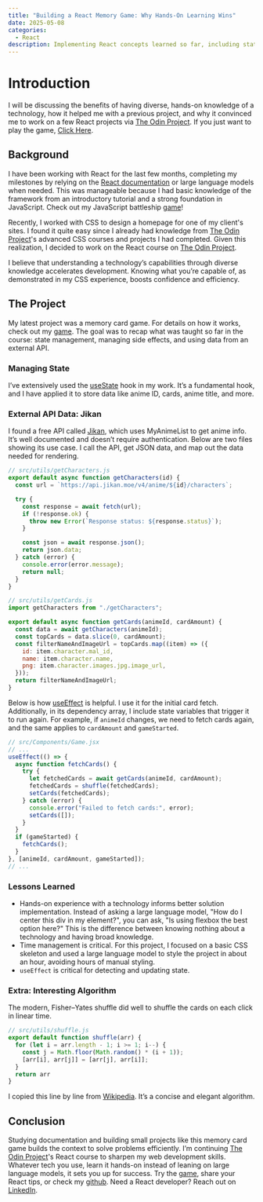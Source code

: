 ```yaml
---
title: "Building a React Memory Game: Why Hands-On Learning Wins"
date: 2025-05-08
categories:
  - React
description: Implementing React concepts learned so far, including state management, side effects, and using data from an external API.
---
```


# Introduction
I will be discussing the benefits of having diverse, hands-on knowledge of a technology, how it helped me with a previous project, and why it convinced me to work on a few React projects via [The Odin Project](https://www.theodinproject.com). If you just want to play the game, [Click Here](https://anime-memory.netlify.app/).

## Background
I have been working with React for the last few months, completing my milestones by relying on the [React documentation](https://react.dev/learn) or large language models when needed. This was manageable because I had basic knowledge of the framework from an introductory tutorial and a strong foundation in JavaScript. Check out my JavaScript battleship [game](https://www.michaelpious.com/battleship/)!

Recently, I worked with CSS to design a homepage for one of my client's sites. I found it quite easy since I already had knowledge from [The Odin Project](https://www.theodinproject.com)'s advanced CSS courses and projects I had completed. Given this realization, I decided to work on the React course on [The Odin Project](https://www.theodinproject.com).

I believe that understanding a technology’s capabilities through diverse knowledge accelerates development. Knowing what you’re capable of, as demonstrated in my CSS experience, boosts confidence and efficiency.

## The Project
My latest project was a memory card game. For details on how it works, check out my [game](https://anime-memory.netlify.app/). The goal was to recap what was taught so far in the course: state management, managing side effects, and using data from an external API.

### Managing State
I’ve extensively used the [useState](https://react.dev/reference/react/useState) hook in my work. It’s a fundamental hook, and I have applied it to store data like anime ID, cards, anime title, and more.

### External API Data: Jikan
I found a free API called [Jikan](https://jikan.moe/), which uses MyAnimeList to get anime info. It’s well documented and doesn’t require authentication. Below are two files showing its use case. I call the API, get JSON data, and map out the data needed for rendering.

```javascript
// src/utils/getCharacters.js
export default async function getCharacters(id) {
  const url = `https://api.jikan.moe/v4/anime/${id}/characters`;

  try {
    const response = await fetch(url);
    if (!response.ok) {
      throw new Error(`Response status: ${response.status}`);
    }

    const json = await response.json();
    return json.data;
  } catch (error) {
    console.error(error.message);
    return null;
  }
}
```

```javascript
// src/utils/getCards.js
import getCharacters from "./getCharacters";

export default async function getCards(animeId, cardAmount) {
  const data = await getCharacters(animeId);
  const topCards = data.slice(0, cardAmount);
  const filterNameAndImageUrl = topCards.map((item) => ({
    id: item.character.mal_id,
    name: item.character.name,
    png: item.character.images.jpg.image_url,
  }));
  return filterNameAndImageUrl;
}
```

Below is how [useEffect](https://react.dev/reference/react/useEffect) is helpful. I use it for the initial card fetch. Additionally, in its dependency array, I include state variables that trigger it to run again. For example, if `animeId` changes, we need to fetch cards again, and the same applies to `cardAmount` and `gameStarted`.

```javascript
// src/Components/Game.jsx
// ...
useEffect(() => {
  async function fetchCards() {
    try {
      let fetchedCards = await getCards(animeId, cardAmount);
      fetchedCards = shuffle(fetchedCards);
      setCards(fetchedCards);
    } catch (error) {
      console.error("Failed to fetch cards:", error);
      setCards([]);
    }
  }
  if (gameStarted) {
    fetchCards();
  }
}, [animeId, cardAmount, gameStarted]);
// ...
```

### Lessons Learned
* Hands-on experience with a technology informs better solution implementation. Instead of asking a large language model, "How do I center this div in my element?", you can ask, "Is using flexbox the best option here?" This is the difference between knowing nothing about a technology and having broad knowledge.
* Time management is critical. For this project, I focused on a basic CSS skeleton and used a large language model to style the project in about an hour, avoiding hours of manual styling.
* `useEffect` is critical for detecting and updating state.

### Extra: Interesting Algorithm
The modern, Fisher–Yates shuffle did well to shuffle the cards on each click in linear time.

```javascript
// src/utils/shuffle.js
export default function shuffle(arr) {
  for (let i = arr.length - 1; i >= 1; i--) {
    const j = Math.floor(Math.random() * (i + 1));
    [arr[i], arr[j]] = [arr[j], arr[i]];
  }
  return arr
}
```

I copied this line by line from [Wikipedia](https://en.wikipedia.org/wiki/Fisher%E2%80%93Yates_shuffle#JavaScript_implementation). It’s a concise and elegant algorithm.

## Conclusion
Studying documentation and building small projects like this memory card game builds the context to solve problems efficiently. I’m continuing [The Odin Project](https://www.theodinproject.com)'s React course to sharpen my web development skills. Whatever tech you use, learn it hands-on instead of leaning on large language models, it sets you up for success. Try the [game](https://anime-memory.netlify.app/), share your React tips, or check my [github](https://github.com/MclPio). Need a React developer? Reach out on [LinkedIn](https://www.linkedin.com/in/michaelpious/).
